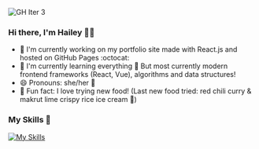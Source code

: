 ![GH Iter 3](https://user-images.githubusercontent.com/82325205/188211854-8074c555-0127-4435-8254-731e0225885e.png)

### Hi there, I'm Hailey 👋:crescent_moon:

- 🔭 I'm currently working on my portfolio site made with React.js and hosted on GitHub Pages :octocat:
- 🌱 I'm currently learning everything :baby: But most currently modern frontend frameworks (React, Vue), algorithms and data structures!
- 😄 Pronouns: she/her :woman:
- :lemon: Fun fact: I love trying new food! (Last new food tried: red chili curry & makrut lime crispy rice ice cream :ice_cream:)

### My Skills :wrench:

[![My Skills](https://skills.thijs.gg/icons?i=git,js,html,css,docker,figma,java,py,react,vim)](https://skills.thijs.gg)
<!--

- 🔭 I’m currently working on ...
- 🌱 I’m currently learning ...
- 👯 I’m looking to collaborate on ...
- 🤔 I’m looking for help with ...
- 💬 Ask me about ...
- 📫 How to reach me: ...
- 😄 Pronouns: ...
- ⚡ Fun fact: ...
-->
